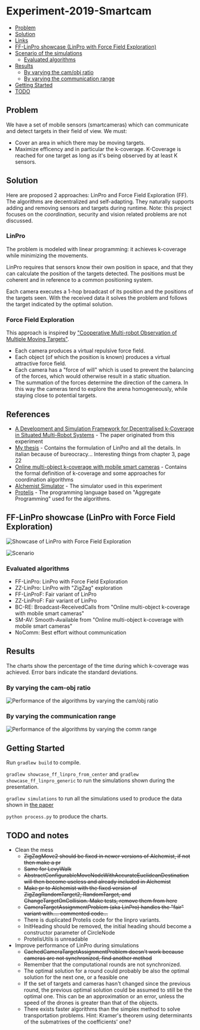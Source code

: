 # Experiment-2019-Smartcam
- [Problem](#problem)
- [Solution](#solution)
- [Links](#links)
- [FF-LinPro showcase (LinPro with Force Field Exploration)](#ff-linpro-showcase-linpro-with-force-field-exploration)
- [Scenario of the simulations](#scenario-of-the-simulations)
  * [Evaluated algorithms](#evaluated-algorithms)
- [Results](#results)
  * [By varying the cam/obj ratio](#by-varying-the-cam-obj-ratio)
  * [By varying the communication range](#by-varying-the-communication-range)
- [Getting Started](#getting-started)
- [TODO](#todo)

## Problem
We have a set of mobile sensors (smartcameras) which can communicate and detect targets in their field of view. We must:
- Cover an area in which there may be moving targets.
- Maximize efficency and in particular the k-coverage. K-Coverage is reached for one target as long as it's being observed by at least K sensors.

## Solution
Here are proposed 2 approaches: LinPro and Force Field Exploration (FF). The algorithms are decentralized and self-adapting. They naturally supports adding and removing sensors and targets during runtime.
Note: this project focuses on the *coordination*, security and vision related problems are not discussed.
### LinPro
The problem is modeled with linear programming: it achieves k-coverage while minimizing the movements.

LinPro requires that sensors know their own position in space, and that they can calculate the position of the targets detected. The positions must be coherent and in reference to a common positioning system.

Each camera executes a 1-hop broadcast of its position and the positions of the targets seen. With the received data it solves the problem and follows the target indicated by the optimal solution.

### Force Field Exploration
This approach is inspired by ["Cooperative Multi-robot Observation
of Multiple Moving Targets"](https://doi.org/10.1109/ROBOT.1997.619270).

- Each camera produces a virtual repulsive force field.
- Each object (of which the position is known) produces a virtual attractive force field.
- Each camera has a "force of will" which is used to prevent the balancing of the forces, which would otherwise result in a static situation.
- The summation of the forces determine the direction of the camera. In this way the cameras tend to explore the arena homogeneously, while staying close to potential targets.


## References
- [A Development and Simulation Framework for Decentralised k-Coverage in Situated Multi-Robot Systems](https://github.com/DanySK/Paper-2019-PMC-SmartCam) - The paper originated from this experiment
- [My thesis](https://amslaurea.unibo.it/19092/) - Contains the formulation of LinPro and all the details. In italian because of bureocracy... Interesting things from chapter 3, page 22
- [Online multi-object k-coverage with mobile smart cameras](https://doi.org/10.1145/3131885.3131909) - Contains the formal definition of k-coverage and some approaches for coordination algorithms
- [Alchemist Simulator](https://github.com/AlchemistSimulator/Alchemist) - The simulator used in this experiment
- [Protelis](http://protelis.github.io/) - The programming language based on "Aggregate Programming" used for the algorithms.

## FF-LinPro showcase (LinPro with Force Field Exploration)
![Showcase of LinPro with Force Field Exploration](video1.gif)
<!---
## Scenario of the simulations
| Variable                              | Default Value         |
|---------------------------------------|---------------|
| Duration of the simulation            | 2000 s        |
| Size of the arena                     | 500 x 500 m   |
| Obj movement speed                    | 1.4 m/s       |
| Obj movement strategy                 | Lévy Walk     |
| Obj number                            | 100           |
| Definition of Target                  | (*)           |
| Obj / Cam ratio                       | 1             |
| Cam algorithm                         | NoComm        |
| Cam movement speed                    | 3 m/s         |
| Cam FoV distance                      | 30 m          |
| Cam FoV angle                         | 60 deg        |
| Cam rotation speed                    | π/5 rad/s     |
| Cam comm range                        | 800m          |
| Protelis' round frequency             | 1 Hz          |
| Max cams per target (k in k-coverage) | 3             |
| Seed                                  | 1             |

(*) Each object has 5% probability of becoming a target (red) every 20s. With the same strategy and probability it can stop being one (green).
-->

![Scenario](video2.gif)

### Evaluated algorithms
- FF-LinPro: LinPro with Force Field Exploration
- ZZ-LinPro: LinPro with "ZigZag" exploration
- FF-LinProF: Fair variant of LinPro
- ZZ-LinProF: Fair variant of LinPro
- BC-RE: Broadcast-ReceivedCalls from "Online multi-object k-coverage with mobile smart cameras"
- SM-AV: Smooth-Available from "Online multi-object k-coverage with mobile smart cameras"
- NoComm: Best effort without communication

## Results
The charts show the percentage of the time during which k-coverage was achieved. Error bars indicate the standard deviations.
### By varying the cam-obj ratio
![Performance of the algorithms by varying the cam/obj ratio](chart_cam_obj_ratio.png)
### By varying the communication range
![Performance of the algorithms by varying the comm range](chart_commrange.png)


## Getting Started
<!---
I'm sorry, the code is a mess but finishing my thesis in time took the priority.
-->

Run `gradlew build` to compile.

`gradlew showcase_ff_linpro_from_center`  and `gradlew showcase_ff_linpro_generic`
 to run the simulations shown during the presentation.

`gradlew simulations` to run all the simulations used to produce the data shown in [the paper](https://github.com/DanySK/Paper-2019-PMC-SmartCam)

`python process.py` to produce the charts.
 

## TODO and notes
- Clean the mess
  - ~~ZigZagMove2 should be fixed in newer versions of Alchemist, if not then make a pr~~
  - ~~Same for LevyWalk~~
  - ~~AbstractConfigurableMoveNodeWithAccurateEuclideanDestination will then become useless and already included in Alchemist~~
  - ~~Make pr to Alchemist with the fixed version of ZigZagRandomTarget2, RandomTarget, and ChangeTargetOnCollision. Make tests, remove them from here~~
  - ~~CameraTargetAssignmentProblem (aka LinPro) handles the "fair" variant with.... commented code...~~
  - There is duplicated Protelis code for the linpro variants.
  - InitHeading should be removed, the initial heading should become a constructor parameter of CircleNode
  - ProtelisUtils is unreadable
- Improve performance of LinPro during simulations
  - ~~CachedCameraTargetAssignmentProblem doesn't work because cameras are not synchronized, find another method~~
  - Remember that the computational rounds are not synchronized.
  - The optimal solution for a round could probably be also the optimal solution for the next one, or a feasible one
  - If the set of targets and cameras hasn't changed since the previous round, the previous optimal solution could be assumed to still be the optimal one. This can be an approximation or an error, unless the speed of the drones is greater than that of the objects.
  - There exists faster algorithms than the simplex method to solve transportation problems. Hint: Kramer's theorem using determinants of the submatrixes of the coefficients' one?
